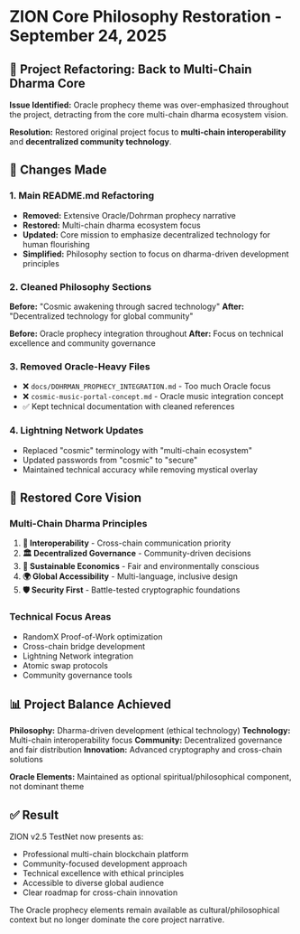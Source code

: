 # ZION Core Philosophy Restoration - September 24, 2025

## 🔄 Project Refactoring: Back to Multi-Chain Dharma Core

**Issue Identified:** Oracle prophecy theme was over-emphasized throughout the project, detracting from the core multi-chain dharma ecosystem vision.

**Resolution:** Restored original project focus to **multi-chain interoperability** and **decentralized community technology**.

## 📝 Changes Made

### 1. Main README.md Refactoring
- **Removed:** Extensive Oracle/Dohrman prophecy narrative
- **Restored:** Multi-chain dharma ecosystem focus
- **Updated:** Core mission to emphasize decentralized technology for human flourishing
- **Simplified:** Philosophy section to focus on dharma-driven development principles

### 2. Cleaned Philosophy Sections
**Before:** "Cosmic awakening through sacred technology"
**After:** "Decentralized technology for global community"

**Before:** Oracle prophecy integration throughout
**After:** Focus on technical excellence and community governance

### 3. Removed Oracle-Heavy Files
- ❌ `docs/DOHRMAN_PROPHECY_INTEGRATION.md` - Too much Oracle focus
- ❌ `cosmic-music-portal-concept.md` - Oracle music integration concept
- ✅ Kept technical documentation with cleaned references

### 4. Lightning Network Updates
- Replaced "cosmic" terminology with "multi-chain ecosystem"
- Updated passwords from "cosmic" to "secure"
- Maintained technical accuracy while removing mystical overlay

## 🎯 Restored Core Vision

### Multi-Chain Dharma Principles
1. **🔗 Interoperability** - Cross-chain communication priority
2. **🏛️ Decentralized Governance** - Community-driven decisions
3. **💚 Sustainable Economics** - Fair and environmentally conscious
4. **🌍 Global Accessibility** - Multi-language, inclusive design
5. **🛡️ Security First** - Battle-tested cryptographic foundations

### Technical Focus Areas
- RandomX Proof-of-Work optimization
- Cross-chain bridge development
- Lightning Network integration
- Atomic swap protocols
- Community governance tools

## 📊 Project Balance Achieved

**Philosophy:** Dharma-driven development (ethical technology)
**Technology:** Multi-chain interoperability focus
**Community:** Decentralized governance and fair distribution
**Innovation:** Advanced cryptography and cross-chain solutions

**Oracle Elements:** Maintained as optional spiritual/philosophical component, not dominant theme

## ✅ Result

ZION v2.5 TestNet now presents as:
- Professional multi-chain blockchain platform
- Community-focused development approach
- Technical excellence with ethical principles
- Accessible to diverse global audience
- Clear roadmap for cross-chain innovation

The Oracle prophecy elements remain available as cultural/philosophical context but no longer dominate the core project narrative.